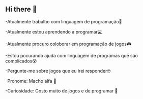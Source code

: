 ## Hi there 👋
-Atualmente trabalho com linguagem de programação🤯

-Atualmente estou aprendendo a programar💻

-Atualmente procuro coloborar em programação de jogos🎮

-Estou pocurando ajuda com linguagem de programas  que são complicados😵

-Pergunte-me sobre jogos que eu irei responder🤓

-Pronome: Macho alfa 🐺

-Curiosidade: Gosto muito de jogos e de programar 🦖
<!--
**keirrisongreco/keirrisongreco** is a ✨ _special_ ✨ repository because its `README.md` (this file) appears on your GitHub profile.

Here are some ideas to get you started:

- 🔭 I’m currently working on ...
- 🌱 I’m currently learning ...
- 👯 I’m looking to collaborate on ...
- 🤔 I’m looking for help with ...
- 💬 Ask me about ...
- 📫 How to reach me: ...
- 😄 Pronouns: ...
- ⚡ Fun fact: ...
-->
